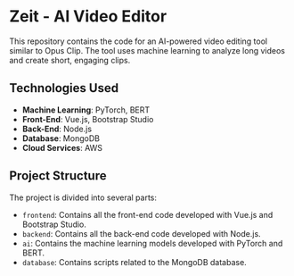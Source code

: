 # Zeit - AI Video Editor
 
This repository contains the code for an AI-powered video editing tool similar to Opus Clip. The tool uses machine learning to analyze long videos and create short, engaging clips.

## Technologies Used

- **Machine Learning**: PyTorch, BERT
- **Front-End**: Vue.js, Bootstrap Studio
- **Back-End**: Node.js
- **Database**: MongoDB
- **Cloud Services**: AWS

## Project Structure

The project is divided into several parts:

- `frontend`: Contains all the front-end code developed with Vue.js and Bootstrap Studio.
- `backend`: Contains all the back-end code developed with Node.js.
- `ai`: Contains the machine learning models developed with PyTorch and BERT.
- `database`: Contains scripts related to the MongoDB database.
